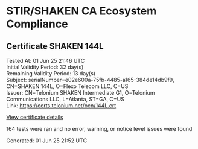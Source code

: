 # STIR/SHAKEN CA Ecosystem Compliance

## Certificate SHAKEN 144L

Tested At: 01 Jun 25 21:46 UTC\
Initial Validity Period: 32 day(s)\
Remaining Validity Period: 13 day(s)\
Subject: serialNumber=e02e600a-75fb-4485-a165-384de14db9f9, CN=SHAKEN 144L, O=Flexo Telecom LLC, C=US\
Issuer: CN=Telonium SHAKEN Intermediate G1, O=Telonium Communications LLC, L=Atlanta, ST=GA, C=US\
Link: https://certs.telonium.net/ocn/144L.crt

[View certificate details](https://x509.io/?cert=MIIDJjCCAsygAwIBAgIQM0y7mlSKzmUp3gdMODXWizAKBggqhkjOPQQDAjB8MQswCQYDVQQGEwJVUzELMAkGA1UECAwCR0ExEDAOBgNVBAcMB0F0bGFudGExJDAiBgNVBAoMG1RlbG9uaXVtIENvbW11bmljYXRpb25zIExMQzEoMCYGA1UEAwwfVGVsb25pdW0gU0hBS0VOIEludGVybWVkaWF0ZSBHMTAeFw0yNTA1MTIyMzU4MDhaFw0yNTA2MTMyMzEzMDBaMG4xCzAJBgNVBAYTAlVTMRowGAYDVQQKExFGbGV4byBUZWxlY29tIExMQzEUMBIGA1UEAxMLU0hBS0VOIDE0NEwxLTArBgNVBAUTJGUwMmU2MDBhLTc1ZmItNDQ4NS1hMTY1LTM4NGRlMTRkYjlmOTBZMBMGByqGSM49AgEGCCqGSM49AwEHA0IABNn53t4dzClsLzIitJrpkDz811YjrDf%2BQ4OXOCJhXHgt3f5BR3jrD1b%2B%2BACtaWIuXT8IiJ%2Bkgy%2BPM1lpYP9Q7XGjggE8MIIBODAOBgNVHQ8BAf8EBAMCB4AwDAYDVR0TAQH%2FBAIwADAdBgNVHQ4EFgQUo2Z8a1xERFlwcUoxR%2Ff8kGhM%2F00wHwYDVR0jBBgwFoAUqiS7%2FxR1QHkth2%2FoDUF3yrvNiLAwFwYDVR0gBBAwDjAMBgpghkgBhv8JAQEEMIGmBgNVHR8EgZ4wgZswgZigOqA4hjZodHRwczovL2F1dGhlbnRpY2F0ZS1hcGkuaWNvbmVjdGl2LmNvbS9kb3dubG9hZC92MS9jcmyiWqRYMFYxFDASBgNVBAcTC0JyaWRnZXdhdGVyMQswCQYDVQQIEwJOSjETMBEGA1UEAxMKU1RJLVBBIENSTDELMAkGA1UEBhMCVVMxDzANBgNVBAoTBlNUSS1QQTAWBggrBgEFBQcBGgQKMAigBhYEMTQ0TDAKBggqhkjOPQQDAgNIADBFAiEAkS0WENTq1nBjeWtGuQPecSXdgrBnbmDZiUsoy%2BEHvKYCICmHsIF7XzCzgpH2X%2BQZHvCTJAjuRFj2liCQGJ6AsjoB)

164 tests were ran and no error, warning, or notice level issues were found


Generated: 01 Jun 25 21:52 UTC